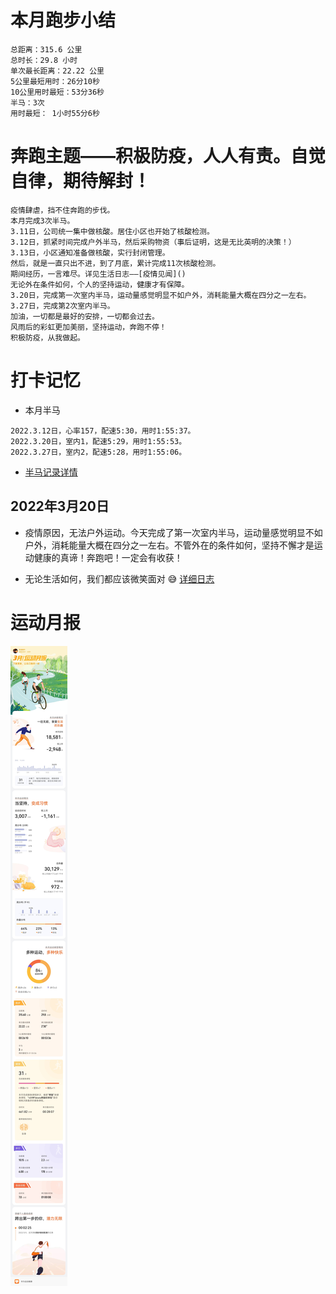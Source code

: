 # 本月跑步小结
```
总距离：315.6 公里
总时长：29.8 小时
单次最长距离：22.22 公里
5公里最短用时：26分10秒
10公里用时最短：53分36秒
半马：3次
用时最短： 1小时55分6秒
```
# 奔跑主题——积极防疫，人人有责。自觉自律，期待解封！
```
疫情肆虐，挡不住奔跑的步伐。
本月完成3次半马。
3.11日，公司统一集中做核酸。居住小区也开始了核酸检测。
3.12日，抓紧时间完成户外半马，然后采购物资（事后证明，这是无比英明的决策！）
3.13日，小区通知准备做核酸，实行封闭管理。
然后，就是一直只出不进，到了月底，累计完成11次核酸检测。
期间经历，一言难尽。详见生活日志——[疫情见闻]()
无论外在条件如何，个人的坚持运动，健康才有保障。
3.20日，完成第一次室内半马，运动量感觉明显不如户外，消耗能量大概在四分之一左右。
3.27日，完成第2次室内半马。
加油，一切都是最好的安排，一切都会过去。
风雨后的彩虹更加美丽，坚持运动，奔跑不停！
积极防疫，从我做起。
```

# 打卡记忆
- 本月半马
```
2022.3.12日，心率157，配速5:30，用时1:55:37。
2022.3.20日，室内1，配速5:29，用时1:55:53。
2022.3.27日，室内2，配速5:28，用时1:55:06。
```
- [半马记录详情](../running/bm.md)
## 2022年3月20日
*  疫情原因，无法户外运动。今天完成了第一次室内半马，运动量感觉明显不如户外，消耗能量大概在四分之一左右。不管外在的条件如何，坚持不懈才是运动健康的真谛！奔跑吧！一定会有收获！
-  无论生活如何，我们都应该微笑面对 😅
[详细日志](../life/20220320.md)

# 运动月报
![2022年3月](./月报_202203.jpg)

